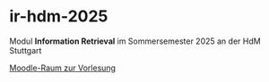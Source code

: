 # ir-hdm-2025

Modul **Information Retrieval** im Sommersemester 2025 an der HdM Stuttgart

[Moodle-Raum zur Vorlesung](https://moodle.hdm-stuttgart.de/course/view.php?id=21617)
